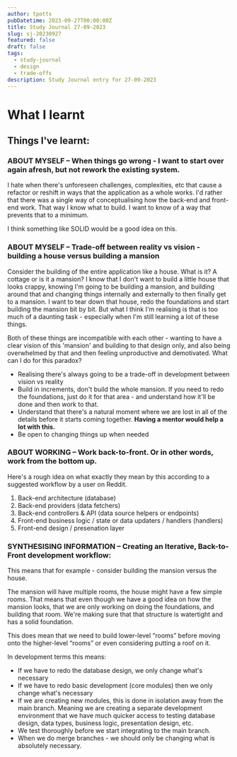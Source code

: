 ```yaml
---
author: tpotts
pubDatetime: 2023-09-27T00:00:00Z
title: Study Journal 27-09-2023
slug: sj-20230927
featured: false
draft: false
tags:
  - study-journal
  - design
  - trade-offs
description: Study Journal entry for 27-09-2023
---
```


# What I learnt

## Things I've learnt:

### ABOUT MYSELF – When things go wrong - I want to start over again afresh, but not rework the existing system.

I hate when there's unforeseen challenges, complexities, etc that cause a refactor or reshift in ways that the application as a whole works. I'd rather that there was a single way of conceptualising how the back-end and front-end work. That way I know what to build. I want to know of a way that prevents that to a minimum.

I think something like SOLID would be a good idea on this.

### ABOUT MYSELF – Trade-off between reality vs vision - building a house versus building a mansion

Consider the building of the entire application like a house. What is it? A cottage or is it a mansion? I know that I don't want to build a little house that looks crappy, knowing I'm going to be building a mansion, and building around that and changing things internally and externally to then finally get to a mansion. I want to tear down that house, redo the foundations and start building the mansion bit by bit. But what I think I'm realising is that is too much of a daunting task - especially when I'm still learning a lot of these things.

Both of these things are incompatible with each other - wanting to have a clear vision of this 'mansion' and building to that design only, and also being overwhelmed by that and then feeling unproductive and demotivated. What can I do for this paradox?

- Realising there's always going to be a trade-off in development between vision vs reality
- Build in increments, don't build the whole mansion. If you need to redo the foundations, just do it for that area - and understand how it'll be done and then work to that.
- Understand that there's a natural moment where we are lost in all of the details before it starts coming together. **Having a mentor would help a lot with this.**
- Be open to changing things up when needed

### ABOUT WORKING – Work back-to-front. Or in other words, work from the bottom up.

Here's a rough idea on what exactly they mean by this according to a suggested workflow by a user on Reddit.

1.  Back-end architecture (database)
2.  Back-end providers (data fetchers)
3.  Back-end controllers & API (data source helpers or endpoints)
4.  Front-end business logic / state or data updaters / handlers (handlers)
5.  Front-end design / presenation layer

### SYNTHESISING INFORMATION – Creating an Iterative, Back-to-Front development workflow:

This means that for example - consider building the mansion versus the house.

The mansion will have multiple rooms, the house might have a few simple rooms. That means that even though we have a good idea on how the mansion looks, that we are only working on doing the foundations, and building that room. We're making sure that that structure is watertight and has a solid foundation.

This does mean that we need to build lower-level “rooms” before moving onto the higher-level “rooms” or even considering putting a roof on it.

In development terms this means:

- If we have to redo the database design, we only change what's necessary
- If we have to redo basic development (core modules) then we only change what's necessary
- If we are creating new modules, this is done in isolation away from the main branch. Meaning we are creating a separate development environment that we have much quicker access to testing database design, data types, business logic, presentation design, etc.
- We test thoroughly before we start integrating to the main branch.
- When we do merge branches - we should only be changing what is absolutely necessary.

